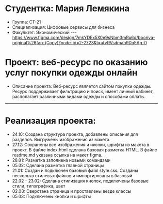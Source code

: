 # Студентка: Мария Лемякина
- Группа: СТ-21
- Специализация: Цифровые сервисы для бизнеса
- Факультет: Экономический
--- https://www.figma.com/design/7mkYDEx5X0e9sNbm3mRu6d/booriva-original%26fan-(Copy)?node-id=2-2723&t=utvRVsdmah9Dn5Ag-0
# Проект: веб-ресурс по оказанию услуг покупки одежды онлайн
- Описание проекта: Веб-ресурс является сайтом покупки одежды. Ресурс поддерживает фильтрацию и поиск, имеет личный кабинет, располагает различными видами одежды и способами оплаты.
---
# Реализация проекта:
- 24.10: Создана структура проекта, добавлены описания для разделов. Выгружены изображения из макета.
- 27.12: Сохранены все изображения и иконки, шрифты из макета в проект. В файле index.html сделана базовая разметка HTML. В файле readme.md указана ссылка на макет figma.
- 28.01: Разметка заполнена новыми командами
- 05.02: Сделана разметка главной страницы
- 21.01: Создан и подключен базовый файл style.css. Созданы несколько стилевых файлов и импортированы в базовый 
- 22.02 - 23.02: Сделана стилизация кнопок, подключены базовые стили, типографика, цвет
- 02.03: Cверстана страница и проставлены везде классы
- 05.03: Подключены кнопки и шрифты
